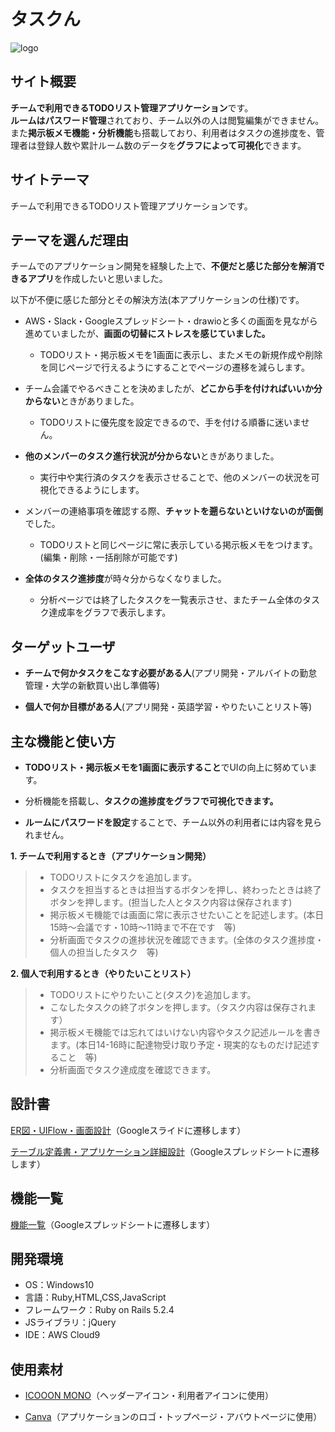 # タスクん
![logo](https://user-images.githubusercontent.com/73116792/105974145-f1230400-60d0-11eb-9d96-cf0424e23c29.jpg)

## サイト概要
**チームで利用できるTODOリスト管理アプリケーション**です。<br>
**ルームはパスワード管理**されており、チーム以外の人は閲覧編集ができません。<br>
また**掲示板メモ機能・分析機能**も搭載しており、利用者はタスクの進捗度を、管理者は登録人数や累計ルーム数のデータを**グラフによって可視化**できます。

## サイトテーマ
チームで利用できるTODOリスト管理アプリケーションです。

## テーマを選んだ理由
チームでのアプリケーション開発を経験した上で、**不便だと感じた部分を解消できるアプリ**を作成したいと思いました。

以下が不便に感じた部分とその解決方法(本アプリケーションの仕様)です。

* AWS・Slack・Googleスプレッドシート・drawioと多くの画面を見ながら進めていましたが、**画面の切替にストレスを感じていました。**
    * TODOリスト・掲示板メモを1画面に表示し、またメモの新規作成や削除を同じページで行えるようにすることでページの遷移を減らします。

* チーム会議でやるべきことを決めましたが、**どこから手を付ければいいか分からない**ときがありました。
  * TODOリストに優先度を設定できるので、手を付ける順番に迷いません。

* **他のメンバーのタスク進行状況が分からない**ときがありました。
  * 実行中や実行済のタスクを表示させることで、他のメンバーの状況を可視化できるようにします。

* メンバーの連絡事項を確認する際、**チャットを遡らないといけないのが面倒**でした。
  * TODOリストと同じページに常に表示している掲示板メモをつけます。(編集・削除・一括削除が可能です)

* **全体のタスク進捗度**が時々分からなくなりました。
  * 分析ページでは終了したタスクを一覧表示させ、またチーム全体のタスク達成率をグラフで表示します。

## ターゲットユーザ
+ **チームで何かタスクをこなす必要がある人**(アプリ開発・アルバイトの勤怠管理・大学の新歓買い出し準備等)

+ **個人で何か目標がある人**(アプリ開発・英語学習・やりたいことリスト等)

## 主な機能と使い方
+ **TODOリスト・掲示板メモを1画面に表示すること**でUIの向上に努めています。

+ 分析機能を搭載し、**タスクの進捗度をグラフで可視化できます。**

+ **ルームにパスワードを設定**することで、チーム以外の利用者には内容を見られません。

**1. チームで利用するとき（アプリケーション開発）**

>+ TODOリストにタスクを追加します。
>+ タスクを担当するときは担当するボタンを押し、終わったときは終了ボタンを押します。(担当した人とタスク内容は保存されます)
>+ 掲示板メモ機能では画面に常に表示させたいことを記述します。(本日15時～会議です・10時～11時まで不在です　等)
>+ 分析画面でタスクの進捗状況を確認できます。(全体のタスク進捗度・個人の担当したタスク　等)


**2. 個人で利用するとき（やりたいことリスト）**

>+ TODOリストにやりたいこと(タスク)を追加します。
>+ こなしたタスクの終了ボタンを押します。（タスク内容は保存されます）
>+ 掲示板メモ機能では忘れてはいけない内容やタスク記述ルールを書きます。(本日14-16時に配達物受け取り予定・現実的なものだけ記述すること　等)
>+ 分析画面でタスク達成度を確認できます。


## 設計書

[ER図・UIFlow・画面設計](https://docs.google.com/presentation/d/1eZgJde1nMYudyUOFiBr0TFLnuX0U71qg0qFNmT0f-UY/edit?usp=sharing)（Googleスライドに遷移します）

[テーブル定義書・アプリケーション詳細設計](https://docs.google.com/spreadsheets/d/1T74wFeck5zvVcDJOU_7VzCvwDMPfgS-o02Bh9Bzpbiw/edit?usp=sharing)（Googleスプレッドシートに遷移します）

## 機能一覧
[機能一覧](https://docs.google.com/spreadsheets/d/1RFY9YETr8O3dOyvynmOLHyf9Lk7-TYPbuJRNSd9cFK0/edit?usp=sharing)（Googleスプレッドシートに遷移します）

## 開発環境
+ OS：Windows10
+ 言語：Ruby,HTML,CSS,JavaScript
+ フレームワーク：Ruby on Rails 5.2.4
+ JSライブラリ：jQuery
+ IDE：AWS Cloud9

## 使用素材
+ [ICOOON  MONO](https://icooon-mono.com/category/transport/)（ヘッダーアイコン・利用者アイコンに使用）

+ [Canva](https://www.canva.com/)（アプリケーションのロゴ・トップページ・アバウトページに使用）

